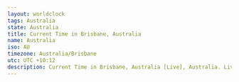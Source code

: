 ```yaml
---
layout: worldclock
tags: Australia
state: Australia
title: Current Time in Brisbane, Australia
name: Australia
iso: AU
timezone: Australia/Brisbane
utc: UTC +10:12
description: Current Time in Brisbane, Australia [Live], Australia. Live update now time in Brisbane, timezone Australia/Brisbane, UTC +10:12, Country ISO code & Current Local Time.
---
```


